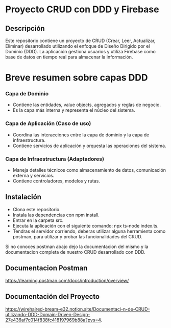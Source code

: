 # Proyecto CRUD con DDD y Firebase

## Descripción
Este repositorio contiene un proyecto de CRUD (Crear, Leer, Actualizar, Eliminar) desarrollado utilizando el enfoque de Diseño Dirigido por el Dominio (DDD). La aplicación gestiona usuarios y utiliza Firebase como base de datos en tiempo real para almacenar la información.

# Breve resumen sobre capas DDD

### Capa de Dominio
- Contiene las entidades, value objects, agregados y reglas de negocio.
- Es la capa más interna y representa el núcleo del sistema.

### Capa de Aplicación (Caso de uso)
- Coordina las interacciones entre la capa de dominio y la capa de infraestructura.
- Contiene servicios de aplicación y orquesta las operaciones del sistema.

### Capa de Infraestructura (Adaptadores)
- Maneja detalles técnicos como almacenamiento de datos, comunicación externa y servicios.
- Contiene controladores, modelos y rutas.

## Instalación
- Clona este repositorio.
- Instala las dependencias con npm install.
- Entrar en la carpeta src.
- Ejecuta la aplicación con el siguiente comando: npx ts-node index.ts.
- Tendras el servidor corriendo, deberas utilizar alguna herramienta como postman, para utilizar y probar las funcionalidades del CRUD.

Si no conoces postman abajo dejo la documentacion del mismo y la documentacion completa de nuestro CRUD desarrollado con DDD.

## Documentacion Postman
https://learning.postman.com/docs/introduction/overview/

## Documentación del Proyecto
https://wirehaired-bream-e32.notion.site/Documentaci-n-de-CRUD-utilizando-DDD-Domain-Driven-Design-27e436af7c014f838fc418197969b88a?pvs=4.
